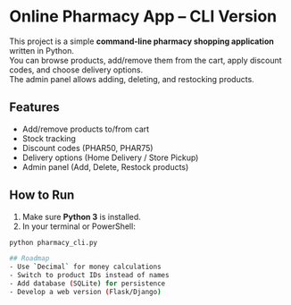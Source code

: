 # Online Pharmacy App – CLI Version

This project is a simple **command-line pharmacy shopping application** written in Python.  
You can browse products, add/remove them from the cart, apply discount codes, and choose delivery options.  
The admin panel allows adding, deleting, and restocking products.

## Features
- Add/remove products to/from cart
- Stock tracking
- Discount codes (PHAR50, PHAR75)
- Delivery options (Home Delivery / Store Pickup)
- Admin panel (Add, Delete, Restock products)

## How to Run
1. Make sure **Python 3** is installed.
2. In your terminal or PowerShell:
```bash
python pharmacy_cli.py

## Roadmap
- Use `Decimal` for money calculations
- Switch to product IDs instead of names
- Add database (SQLite) for persistence
- Develop a web version (Flask/Django)